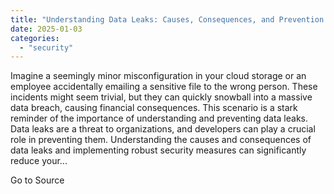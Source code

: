 ```yaml
---
title: "Understanding Data Leaks: Causes, Consequences, and Prevention Strategies"
date: 2025-01-03
categories: 
  - "security"
---
```


Imagine a seemingly minor misconfiguration in your cloud storage or an employee accidentally emailing a sensitive file to the wrong person. These incidents might seem trivial, but they can quickly snowball into a massive data breach, causing financial consequences. This scenario is a stark reminder of the importance of understanding and preventing data leaks. Data leaks are a threat to organizations, and developers can play a crucial role in preventing them. Understanding the causes and consequences of data leaks and implementing robust security measures can significantly reduce your...

Go to Source
